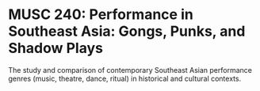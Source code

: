 # MUSC 240: Performance in Southeast Asia: Gongs, Punks, and Shadow Plays

The study and comparison of contemporary Southeast Asian performance genres (music, theatre, dance, ritual) in historical and cultural contexts.